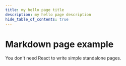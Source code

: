 ```yaml
---
title: my hello page title
description: my hello page description
hide_table_of_contents: true
---
```


<!--markdownlint-disable MD025-->

# Markdown page example

You don't need React to write simple standalone pages.
